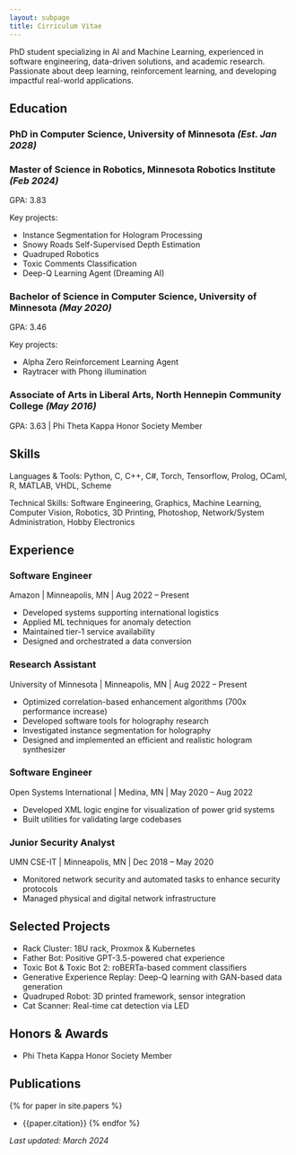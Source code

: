 ```yaml
---
layout: subpage
title: Cirriculum Vitae
---
```


PhD student specializing in AI and Machine Learning, experienced in software engineering, data-driven solutions, and academic research. Passionate about deep learning, reinforcement learning, and developing impactful real-world applications.

## Education

### PhD in Computer Science, University of Minnesota *(Est. Jan 2028)*

### Master of Science in Robotics, Minnesota Robotics Institute *(Feb 2024)*
GPA: 3.83

Key projects:
- Instance Segmentation for Hologram Processing
- Snowy Roads Self-Supervised Depth Estimation
- Quadruped Robotics
- Toxic Comments Classification
- Deep-Q Learning Agent (Dreaming AI)

### Bachelor of Science in Computer Science, University of Minnesota *(May 2020)*
GPA: 3.46

Key projects:
- Alpha Zero Reinforcement Learning Agent
- Raytracer with Phong illumination

### Associate of Arts in Liberal Arts, North Hennepin Community College *(May 2016)*
GPA: 3.63 | Phi Theta Kappa Honor Society Member

## Skills

Languages & Tools: Python, C, C++, C#, Torch, Tensorflow, Prolog, OCaml, R, MATLAB, VHDL, Scheme

Technical Skills: Software Engineering, Graphics, Machine Learning, Computer Vision, Robotics, 3D Printing, Photoshop, Network/System Administration, Hobby Electronics

## Experience

### Software Engineer
Amazon | Minneapolis, MN | Aug 2022 – Present
- Developed systems supporting international logistics
- Applied ML techniques for anomaly detection
- Maintained tier-1 service availability
- Designed and orchestrated a data conversion

### Research Assistant
University of Minnesota | Minneapolis, MN | Aug 2022 – Present
- Optimized correlation-based enhancement algorithms (700x performance increase)
- Developed software tools for holography research
- Investigated instance segmentation for holography
- Designed and implemented an efficient and realistic hologram synthesizer

### Software Engineer
Open Systems International | Medina, MN | May 2020 – Aug 2022
- Developed XML logic engine for visualization of power grid systems
- Built utilities for validating large codebases

### Junior Security Analyst
UMN CSE-IT | Minneapolis, MN | Dec 2018 – May 2020
- Monitored network security and automated tasks to enhance security protocols
- Managed physical and digital network infrastructure

## Selected Projects
- Rack Cluster: 18U rack, Proxmox & Kubernetes
- Father Bot: Positive GPT-3.5-powered chat experience
- Toxic Bot & Toxic Bot 2: roBERTa-based comment classifiers
- Generative Experience Replay: Deep-Q learning with GAN-based data generation
- Quadruped Robot: 3D printed framework, sensor integration
- Cat Scanner: Real-time cat detection via LED

## Honors & Awards
- Phi Theta Kappa Honor Society Member

## Publications

{% for paper in site.papers %}
- {{paper.citation}}
{% endfor %}

_Last updated: March 2024_

